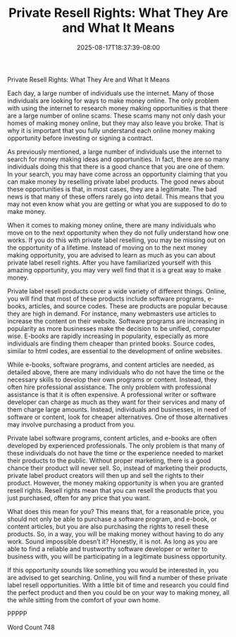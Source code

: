 ﻿---
title: "Private Resell Rights:  What They Are and What It Means"
date: 2025-08-17T18:37:39-08:00
description: "Private Label Resell Rights Tips for Web Success"
featured_image: "/images/Private Label Resell Rights.jpg"
tags: ["Private Label Resell Rights"]
---

Private Resell Rights:  What They Are and What It Means

Each day, a large number of individuals use the internet.  Many of those individuals are looking for ways to make money online.  The only problem with using the internet to research money making opportunities is that there are a large number of online scams. These scams many not only dash your homes of making money online, but they may also leave you broke. That is why it is important that you fully understand each online money making opportunity before investing or signing a contract.

As previously mentioned, a large number of individuals use the internet to search for money making ideas and opportunities. In fact, there are so many individuals doing this that there is a good chance that you are one of them. In your search, you may have come across an opportunity claiming that you can make money by reselling private label products. The good news about these opportunities is that, in most cases, they are a legitimate.  The bad news is that many of these offers rarely go into detail. This means that you may not even know what you are getting or what you are supposed to do to make money.

When it comes to making money online, there are many individuals who move on to the next opportunity when they do not fully understand how one works.  If you do this with private label reselling, you may be missing out on the opportunity of a lifetime.  Instead of moving on to the next money making opportunity, you are advised to learn as much as you can about private label resell rights. After you have familiarized yourself with this amazing opportunity, you may very well find that it is a great way to make money.

Private label resell products cover a wide variety of different things.  Online, you will find that most of these products include software programs, e-books, articles, and source codes.  These are products are popular because they are high in demand.  For instance, many webmasters use articles to increase the content on their website.  Software programs are increasing in popularity as more businesses make the decision to be unified, computer wise.  E-books are rapidly increasing in popularity, especially as more individuals are finding them cheaper than printed books. Source codes, similar to html codes, are essential to the development of online websites.  

While e-books, software programs, and content articles are needed, as detailed above, there are many individuals who do not have the time or the necessary skills to develop their own programs or content.  Instead, they often hire professional assistance. The only problem with professional assistance is that it is often expensive. A professional writer or software developer can charge as much as they want for their services and many of them charge large amounts.  Instead, individuals and businesses, in need of software or content, look for cheaper alternatives.  One of those alternatives may involve purchasing a product from you.

Private label software programs, content articles, and e-books are often developed by experienced professionals. The only problem is that many of these individuals do not have the time or the experience needed to market their products to the public.  Without proper marketing, there is a good chance their product will never sell.  So, instead of marketing their products, private label product creators will then up and sell the rights to their product.  However, the money making opportunity is when you are granted resell rights. Resell rights mean that you can resell the products that you just purchased, often for any price that you want. 

What does this mean for you? This means that, for a reasonable price, you should not only be able to purchase a software program, and e-book, or content articles, but you are also purchasing the rights to resell these products.  So, in a way, you will be making money without having to do any work.  Sound impossible doesn’t it?  Honestly, it is not.  As long as you are able to find a reliable and trustworthy software developer or writer to business with, you will be participating in a legitimate business opportunity.

If this opportunity sounds like something you would be interested in, you are advised to get searching. Online, you will find a number of these private label resell opportunities.  With a little bit of time and research you could find the perfect product and then you could be on your way to making money, all the while sitting from the comfort of your own home. 

PPPPP

Word Count 748

